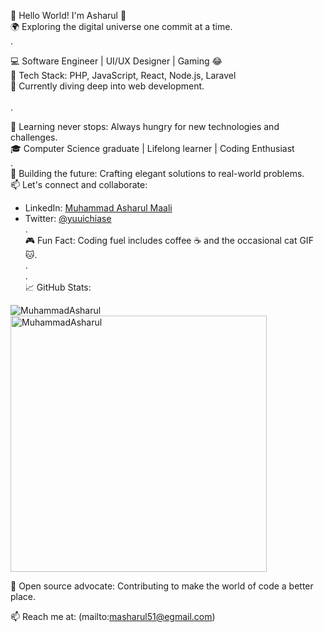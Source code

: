 🚀 Hello World! I'm Asharul 👋 <br/>
🌍 Exploring the digital universe one commit at a time. <br/>
. <br/>

💻 Software Engineer | UI/UX Designer | Gaming 😂<br/>
🔧 Tech Stack: PHP, JavaScript, React, Node.js, Laravel<br/>
📘 Currently diving deep into web development.<br/><br/>
.<br/>

🌱 Learning never stops: Always hungry for new technologies and challenges.<br/>
🎓 Computer Science graduate | Lifelong learner | Coding Enthusiast<br/>
.<br/>
🚧 Building the future: Crafting elegant solutions to real-world problems.<br/>
📫 Let's connect and collaborate:
   - LinkedIn: [Muhammad Asharul Maali](https://www.linkedin.com/in/muhammad-asharul-maali/)
   - Twitter: [@yuuichiase](https://twitter.com/yuuichiase)<br/>
.<br/>
🎮 Fun Fact: Coding fuel includes coffee ☕ and the occasional cat GIF 🐱.<br/>
.<br/>
.<br/>
📈 GitHub Stats:
<p><img align="left" src="https://github-readme-stats.vercel.app/api/top-langs?username=MuhammadAsharul&show_icons=true&locale=en&layout=compact" alt="MuhammadAsharul" /></p>
<p>&nbsp;<img align="center" src="https://github-readme-stats.vercel.app/api?username=MuhammadAsharul&count_private=true&show_icons=true" alt="MuhammadAsharul" width="410" /></p>
🌟 Open source advocate: Contributing to make the world of code a better place.

📫 Reach me at: (mailto:masharul51@egmail.com)
